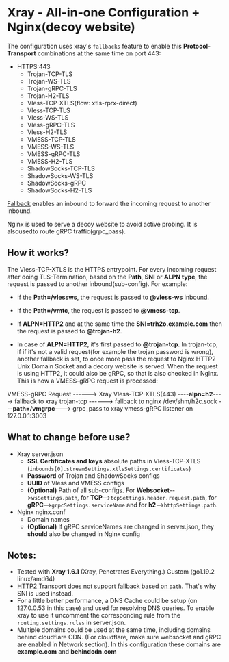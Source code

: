 # Xray - All-in-one Configuration + Nginx(decoy website)

The configuration uses xray's `fallbacks` feature to enable this **Protocol-Transport** combinations at the same time on port 443:
* HTTPS:443
    * Trojan-TCP-TLS
    * Trojan-WS-TLS
    * Trojan-gRPC-TLS
    * Trojan-H2-TLS
    * Vless-TCP-XTLS(flow: xtls-rprx-direct)
    * Vless-TCP-TLS
    * Vless-WS-TLS
    * Vless-gRPC-TLS
    * Vless-H2-TLS
    * VMESS-TCP-TLS
    * VMESS-WS-TLS
    * VMESS-gRPC-TLS
    * VMESS-H2-TLS
    * ShadowSocks-TCP-TLS
    * ShadowSocks-WS-TLS
    * ShadowSocks-gRPC
    * ShadowSocks-H2-TLS

[Fallback](https://xtls.github.io/config/features/fallback.html) enables an inbound to forward the incoming request to another inbound.

Nginx is used to serve a decoy website to avoid active probing. It is alsousedto route gRPC traffic(grpc_pass).

## How it works?
The Vless-TCP-XTLS is the HTTPS entrypoint. For every incoming request after doing TLS-Termination, based on the **Path**, **SNI** or **ALPN type**, the request is passed to another inbound(sub-config). For example:
* If the **Path=/vlessws**, the request is passed to **@vless-ws** inbound.
* If the **Path=/vmtc**, the request is passed to **@vmess-tcp**.

* If **ALPN=HTTP2** and at the same time the **SNI=trh2o.example.com** then the request is passed to **@trojan-h2**.
* In case of **ALPN=HTTP2**, it's first passed to **@trojan-tcp**. In trojan-tcp, if if it's not a valid request(for example the trojan password is wrong), another fallback is set, to once more pass the request to Nginx HTTP2 Unix Domain Socket and a decory website is served. When the request is using HTTP2, it could also be gRPC, so that is also checked in Nginx. This is how a VMESS-gRPC request is processed:

VMESS-gRPC Request ------> Xray Vless-TCP-XTLS(443) ----**alpn=h2**----> fallback to xray trojan-tcp ------> fallback to nginx /dev/shm/h2c.sock ---**path=/vmgrpc**---> grpc_pass to xray vmess-gRPC listener on 127.0.0.1:3003

## What to change before use?
* Xray server.json
    * **SSL Certificates and keys** absolute paths in Vless-TCP-XTLS (`inbounds[0].streamSettings.xtlsSettings.certificates`)
    * **Password** of Trojan and ShadowSocks configs
    * **UUID** of Vless and VMESS configs
    * **(Optional)** Path  of all sub-configs. For **Websocket**-->`wsSettings.path`, for **TCP**-->`tcpSettings.header.request.path`, for **gRPC**-->`grpcSettings.serviceName` and for **h2**-->`httpSettings.path`.
* Nginx nginx.conf
    * Domain names
    * **(Optional)** If gRPC serviceNames are changed in server.json, they **should** also be changed in Nginx config


## Notes:
* Tested with **Xray 1.6.1** (Xray, Penetrates Everything.) Custom (go1.19.2 linux/amd64)
* [HTTP2 Transport does not support fallback based on `path`](https://xtls.github.io/config/transports/h2.html#http-2). That's why SNI is used instead.
* For a little better performance, a DNS Cache could be setup (on 127.0.0.53 in this case) and used for resolving DNS queries. To enable xray to use it uncomment the corresponding rule from the `routing.settings.rules` in server.json.
* Multiple domains could be used at the same time, including domains behind cloudflare CDN. (For cloudflare, make sure websocket and gRPC are enabled in Network section). In this configuration these domains are **example.com** and **behindcdn.com**